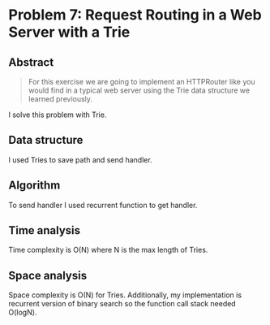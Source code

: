 # Problem 7: Request Routing in a Web Server with a Trie
## Abstract
>For this exercise we are going to implement an HTTPRouter like you would find in a typical web server using the Trie data structure we learned previously.

I solve this problem with Trie.

## Data structure
I used Tries to save path and send handler.

## Algorithm
To send handler I used recurrent function to get handler.

## Time analysis
Time complexity is O(N) where N is the max length of Tries.

## Space analysis
Space complexity is O(N) for Tries.
Additionally, my implementation is recurrent version of binary search so the function call stack needed O(logN).
